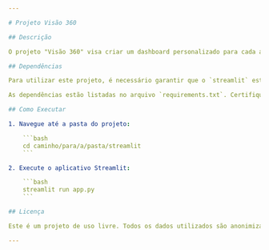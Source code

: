 ```yaml
---

# Projeto Visão 360

## Descrição

O projeto "Visão 360" visa criar um dashboard personalizado para cada aluno da Passos Mágicos. Com base em conceitos de reconhecimento individual e valorização singular, o objetivo é proporcionar uma visão abrangente do desempenho de cada aluno. O dashboard destaca os principais indicadores de desempenho (KPIs) por meio de gráficos, permitindo uma análise exclusiva e detalhada.

## Dependências

Para utilizar este projeto, é necessário garantir que o `streamlit` esteja instalado. 

As dependências estão listadas no arquivo `requirements.txt`. Certifique-se de instalar todas as dependências antes de executar o projeto.

## Como Executar

1. Navegue até a pasta do projeto:

    ```bash
    cd caminho/para/a/pasta/streamlit
    ```

2. Execute o aplicativo Streamlit:

    ```bash
    streamlit run app.py
    ```

## Licença

Este é um projeto de uso livre. Todos os dados utilizados são anonimizados.

---
```

